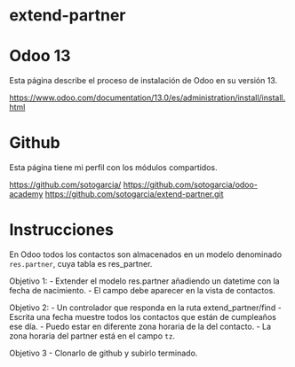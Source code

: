 # extend-partner

# Odoo 13

Esta página describe el proceso de instalación de Odoo en su versión 13.

https://www.odoo.com/documentation/13.0/es/administration/install/install.html


# Github

Esta página tiene mi perfil con los módulos compartidos.

https://github.com/sotogarcia/
https://github.com/sotogarcia/odoo-academy
https://github.com/sotogarcia/extend-partner.git

# Instrucciones

En Odoo todos los contactos son almacenados en un modelo denominado
``res.partner``, cuya tabla es res_partner.

Objetivo 1:
    - Extender el modelo res.partner añadiendo un datetime con la fecha de
      nacimiento.
    - El campo debe aparecer en la vista de contactos.

Objetivo 2:
    - Un controlador que responda en la ruta extend_partner/find
    - Escrita una fecha muestre todos los contactos que están de cumpleaños
    ese día.
    - Puedo estar en diferente zona horaria de la del contacto.
    - La zona horaria del partner está en el campo `tz`.

Objetivo 3
    - Clonarlo de github y subirlo terminado.

